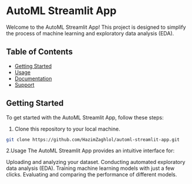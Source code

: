 # AutoML Streamlit App

Welcome to the AutoML Streamlit App! This project is designed to simplify the process of machine learning and exploratory data analysis (EDA).

## Table of Contents

- [Getting Started](#getting-started)
- [Usage](#usage)
- [Documentation](#documentation)
- [Support](#support)

## Getting Started

To get started with the AutoML Streamlit App, follow these steps:

1. Clone this repository to your local machine.

```bash
git clone https://github.com/HazimZaghlol/automl-streamlit-app.git
```
2.Usage
The AutoML Streamlit App provides an intuitive interface for:

Uploading and analyzing your dataset.
Conducting automated exploratory data analysis (EDA).
Training machine learning models with just a few clicks.
Evaluating and comparing the performance of different models.
